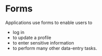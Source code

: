 # Forms

Applications use forms to enable users to

* log in
* to update a profile
* to enter sensitive information
* to perform many other data-entry tasks.

